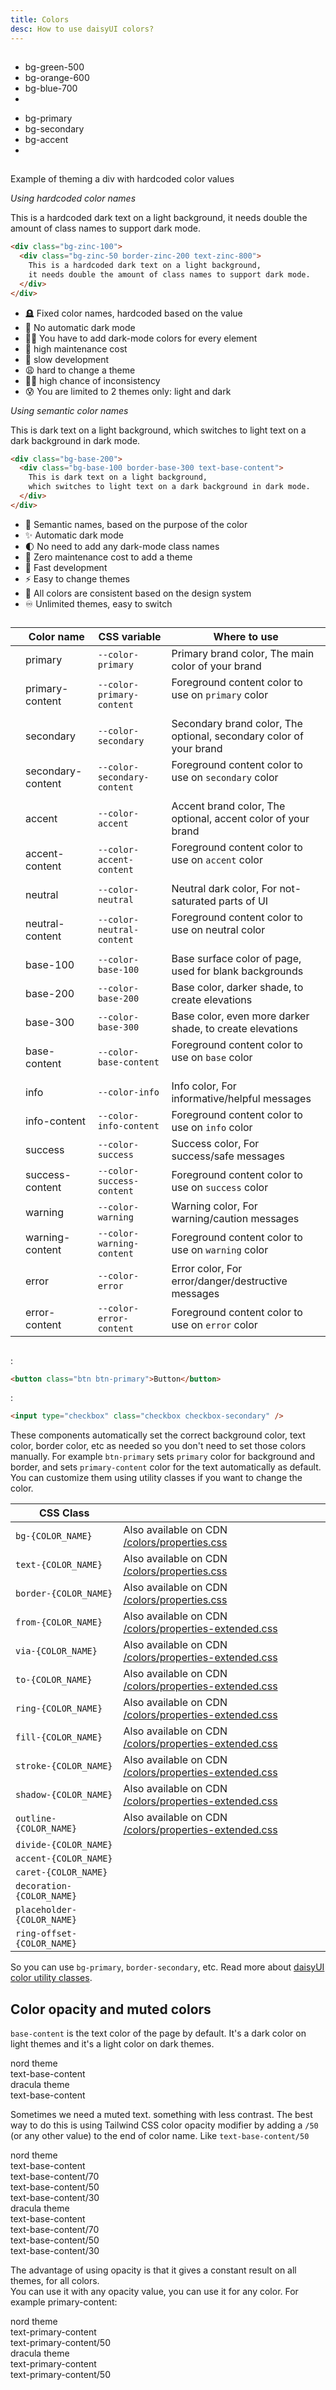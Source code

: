 ```yaml
---
title: Colors
desc: How to use daisyUI colors?
---
```


<script>
  import Translate from "$components/Translate.svelte"
</script>

## <Translate text="Introduction" />

<Translate text="daisyUI is fully themeable and colorable," />
<Translate text="So instead of using constant color utility classes like:" />

- <span class="badge badge-xs bg-green-500"></span> bg-green-500
- <span class="badge badge-xs bg-orange-600"></span> bg-orange-600
- <span class="badge badge-xs bg-blue-700"></span> bg-blue-700
- <Translate text="etc." />

<Translate text="It's suggested to use semantic color utility classes like:" />

- <span class="badge badge-xs bg-primary"></span> bg-primary
- <span class="badge badge-xs bg-secondary"></span> bg-secondary
- <span class="badge badge-xs bg-accent"></span> bg-accent
- <Translate text="etc." />

<Translate text="Each color name contains CSS variables and each daisyUI theme applies color values to the utility classes when it is applied." />

## <Translate text="Benefits" />

<Translate text="Semantic color names make more sense because when we design interfaces, we don't just use any random color. We define a specific color palette with names like <code>primary</code>, <code>secondary</code>, etc. and we only use those specific colors in our interfaces." />
<Translate text="Also, using semantic color names makes theming easier. You wouldn't have to define dark-mode colors for every single element and you wouldn't be limited to only light/dark themes. you can have multiple themes available and each theme is just a few lines of CSS variables." />

Example of theming a div with hardcoded color values

<div class="lg:grid lg:grid-cols-2 gap-4">
<div>

*Using hardcoded color names*

<div class="p-10 bg-zinc-100 rounded-2xl">
  <div class="p-6 bg-zinc-50 border-2 border-zinc-200 text-zinc-800 rounded-lg [text-wrap:balance]">
    This is a hardcoded dark text on a light background,
    it needs double the amount of class names to support dark mode.
  </div>
</div>

```html
<div class="bg-zinc-100">
  <div class="bg-zinc-50 border-zinc-200 text-zinc-800">
    This is a hardcoded dark text on a light background,
    it needs double the amount of class names to support dark mode.
  </div>
</div>
```
- 🪦 Fixed color names, hardcoded based on the value
- 🚫 No automatic dark mode
- 😵‍💫 You have to add dark-mode colors for every element
- 💸 high maintenance cost
- 🐢 slow development
- 😩 hard to change a theme
- ⛓️‍💥 high chance of inconsistency
- 😰 You are limited to 2 themes only: light and dark


</div>
<div>

*Using semantic color names*

<div class="p-10 bg-base-200 rounded-2xl">
  <div class="p-6 bg-base-100 border-2 border-base-300 text-base-content rounded-lg [text-wrap:balance]">
    This is dark text on a light background,
    which switches to light text on a dark background in dark mode.
  </div>
</div>

```html
<div class="bg-base-200">
  <div class="bg-base-100 border-base-300 text-base-content">
    This is dark text on a light background,
    which switches to light text on a dark background in dark mode.
  </div>
</div>
```
- 🎯 Semantic names, based on the purpose of the color
- ✨ Automatic dark mode
- 🌓 No need to add any dark-mode class names
- 🤑 Zero maintenance cost to add a theme
- 🚀 Fast development
- ⚡️ Easy to change themes
- 📘 All colors are consistent based on the design system
- ♾️ Unlimited themes, easy to switch

</div>
</div>


## <Translate text="List of all daisyUI color names" />

<Translate text="You can use these color names in your theme or in utility classes." />

<div class="overflow-x-auto">
<div class="whitespace-nowrap">

|                                                  | Color name        | CSS variable                | Where to use                                                       |
|--------------------------------------------------|-------------------|-----------------------------|--------------------------------------------------------------------|
| <span class="badge bg-primary"></span>           | primary           | `--color-primary`           | Primary brand color, The main color of your brand                  |
| <span class="badge bg-primary-content"></span>   | primary-content   | `--color-primary-content`   | Foreground content color to use on `primary` color <br/><br/>      |
| <span class="badge bg-secondary"></span>         | secondary         | `--color-secondary`         | Secondary brand color, The optional, secondary color of your brand |
| <span class="badge bg-secondary-content"></span> | secondary-content | `--color-secondary-content` | Foreground content color to use on `secondary` color <br/><br/>    |
| <span class="badge bg-accent"></span>            | accent            | `--color-accent`            | Accent brand color, The optional, accent color of your brand       |
| <span class="badge bg-accent-content"></span>    | accent-content    | `--color-accent-content`    | Foreground content color to use on `accent` color <br/><br/>       |
| <span class="badge bg-neutral"></span>           | neutral           | `--color-neutral`           | Neutral dark color, For not-saturated parts of UI                  |
| <span class="badge bg-neutral-content"></span>   | neutral-content   | `--color-neutral-content`   | Foreground content color to use on neutral color <br/><br/>        |
| <span class="badge bg-base-100"></span>          | base-100          | `--color-base-100`          | Base surface color of page, used for blank backgrounds             |
| <span class="badge bg-base-200"></span>          | base-200          | `--color-base-200`          | Base color, darker shade, to create elevations                     |
| <span class="badge bg-base-300"></span>          | base-300          | `--color-base-300`          | Base color, even more darker shade, to create elevations           |
| <span class="badge bg-base-content"></span>      | base-content      | `--color-base-content`      | Foreground content color to use on `base` color <br/><br/>         |
| <span class="badge bg-info"></span>              | info              | `--color-info`              | Info color, For informative/helpful messages                       |
| <span class="badge bg-info-content"></span>      | info-content      | `--color-info-content`      | Foreground content color to use on `info` color                    |
| <span class="badge bg-success"></span>           | success           | `--color-success`           | Success color, For success/safe messages                           |
| <span class="badge bg-success-content"></span>   | success-content   | `--color-success-content`   | Foreground content color to use on `success` color                 |
| <span class="badge bg-warning"></span>           | warning           | `--color-warning`           | Warning color, For warning/caution messages                        |
| <span class="badge bg-warning-content"></span>   | warning-content   | `--color-warning-content`   | Foreground content color to use on `warning` color                 |
| <span class="badge bg-error"></span>             | error             | `--color-error`             | Error color, For error/danger/destructive messages                 |
| <span class="badge bg-error-content"></span>     | error-content     | `--color-error-content`     | Foreground content color to use on `error` color                   |

</div>
</div>

## <Translate text="How to use" />

<Translate text="Some daisyUI components come with modifier class names and that modifier class name will apply a color." />

<Translate text="For example" />:

```html
<button class="btn btn-primary">Button</button>
```

<Translate text="Or" />:

```html
<input type="checkbox" class="checkbox checkbox-secondary" />
```

These components automatically set the correct background color, text color, border color, etc as needed so you don't need to set those colors manually. For example `btn-primary` sets `primary` color for background and border, and sets `primary-content` color for the text automatically as default. You can customize them using utility classes if you want to change the color.

<Translate text="You can also use color names in utility classes just like Tailwind's original color names." />
<Translate text="These are utility classes that can be used with a color name:" />

| CSS Class                  |                                                                                                                                   |
|----------------------------|-----------------------------------------------------------------------------------------------------------------------------------|
| `bg-{COLOR_NAME}`          | Also available on CDN [/colors/properties.css](https://cdn.jsdelivr.net/npm/daisyui@latest/colors/properties.css)                   |
| `text-{COLOR_NAME}`        | Also available on CDN [/colors/properties.css](https://cdn.jsdelivr.net/npm/daisyui@latest/colors/properties.css)                   |
| `border-{COLOR_NAME}`      | Also available on CDN [/colors/properties.css](https://cdn.jsdelivr.net/npm/daisyui@latest/colors/properties.css)                   |
| `from-{COLOR_NAME}`        | Also available on CDN [/colors/properties-extended.css](https://cdn.jsdelivr.net/npm/daisyui@latest/colors/properties-extended.css) |
| `via-{COLOR_NAME}`         | Also available on CDN [/colors/properties-extended.css](https://cdn.jsdelivr.net/npm/daisyui@latest/colors/properties-extended.css) |
| `to-{COLOR_NAME}`          | Also available on CDN [/colors/properties-extended.css](https://cdn.jsdelivr.net/npm/daisyui@latest/colors/properties-extended.css) |
| `ring-{COLOR_NAME}`        | Also available on CDN [/colors/properties-extended.css](https://cdn.jsdelivr.net/npm/daisyui@latest/colors/properties-extended.css) |
| `fill-{COLOR_NAME}`        | Also available on CDN [/colors/properties-extended.css](https://cdn.jsdelivr.net/npm/daisyui@latest/colors/properties-extended.css) |
| `stroke-{COLOR_NAME}`      | Also available on CDN [/colors/properties-extended.css](https://cdn.jsdelivr.net/npm/daisyui@latest/colors/properties-extended.css) |
| `shadow-{COLOR_NAME}`      | Also available on CDN [/colors/properties-extended.css](https://cdn.jsdelivr.net/npm/daisyui@latest/colors/properties-extended.css) |
| `outline-{COLOR_NAME}`     | Also available on CDN [/colors/properties-extended.css](https://cdn.jsdelivr.net/npm/daisyui@latest/colors/properties-extended.css) |
| `divide-{COLOR_NAME}`      |                                                                                                                                   |
| `accent-{COLOR_NAME}`      |                                                                                                                                   |
| `caret-{COLOR_NAME}`       |                                                                                                                                   |
| `decoration-{COLOR_NAME}`  |                                                                                                                                   |
| `placeholder-{COLOR_NAME}` |                                                                                                                                   |
| `ring-offset-{COLOR_NAME}` |                                                                                                                                   |


So you can use `bg-primary`, `border-secondary`, etc. Read more about [daisyUI color utility classes](/docs/utilities).

## Color opacity and muted colors

`base-content` is the text color of the page by default. It's a dark color on light themes and it's a light color on dark themes. 

<div class="grid md:grid-cols-2 gap-10">
  <div class="relative bg-base-100 p-10 border border-base-content/10 rounded-box" data-theme="nord">
    <div class="badge badge-xs absolute end-2 top-2">nord theme</div>
    <div class="text-base-content">text-base-content</div>
  </div>
  <div class="relative bg-base-100 p-10 border border-base-content/10 rounded-box" data-theme="dracula">
    <div class="badge badge-xs absolute end-2 top-2">dracula theme</div>
    <div class="text-base-content">text-base-content</div>
  </div>
</div>

Sometimes we need a muted text. something with less contrast. The best way to do this is using Tailwind CSS color opacity modifier by adding a `/50` (or any other value) to the end of color name. Like `text-base-content/50`

<div class="grid md:grid-cols-2 gap-10">
  <div class="relative bg-base-100 p-10 border border-base-content/10 rounded-box" data-theme="nord">
    <div class="badge badge-xs absolute end-2 top-2">nord theme</div>
    <div class="text-base-content">text-base-content</div>
    <div class="text-base-content/70">text-base-content/70</div>
    <div class="text-base-content/50">text-base-content/50</div>
    <div class="text-base-content/30">text-base-content/30</div>
  </div>
  <div class="relative bg-base-100 p-10 border border-base-content/10 rounded-box" data-theme="dracula">
    <div class="badge badge-xs absolute end-2 top-2">dracula theme</div>
    <div class="text-base-content">text-base-content</div>
    <div class="text-base-content/70">text-base-content/70</div>
    <div class="text-base-content/50">text-base-content/50</div>
    <div class="text-base-content/30">text-base-content/30</div>
  </div>
</div>

The advantage of using opacity is that it gives a constant result on all themes, for all colors.  
You can use it with any opacity value, you can use it for any color. For example primary-content:

<div class="grid md:grid-cols-2 gap-10">
  <div class="relative bg-primary p-10 border border-primary-content/10 rounded-box" data-theme="nord">
    <div class="badge badge-xs absolute end-2 top-2">nord theme</div>
    <div class="text-primary-content">text-primary-content</div>
    <div class="text-primary-content/50">text-primary-content/50</div>
  </div>
  <div class="relative bg-primary p-10 border border-primary-content/10 rounded-box" data-theme="dracula">
    <div class="badge badge-xs absolute end-2 top-2">dracula theme</div>
    <div class="text-primary-content">text-primary-content</div>
    <div class="text-primary-content/50">text-primary-content/50</div>
  </div>
</div>
